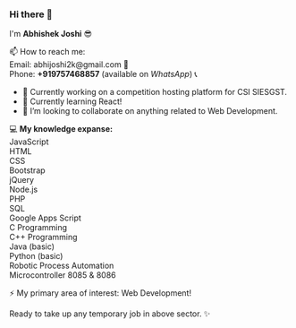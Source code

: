 ### Hi there 👋

<p>I'm <b>Abhishek Joshi</b> &#x1F60E;<br></p>


<p>
📫 How to reach me:<br>
Email: abhijoshi2k@gmail.com &#x1F4E7;<br>
Phone: <b>+919757468857</b> (available on <i>WhatsApp</i>) &#x1F4DE;
</p>

- 🔭 Currently working on a competition hosting platform for CSI SIESGST.
- 🌱 Currently learning React!
- 👯 I’m looking to collaborate on anything related to Web Development.

<p>&#x1F4BB; <b>My knowledge expanse:</b><br>
JavaScript<br>
HTML<br>
CSS<br>
Bootstrap<br>
jQuery<br>
Node.js<br>
PHP<br>
SQL<br>
Google Apps Script<br>
C Programming<br>
C++ Programming<br>
Java (basic)<br>
Python (basic)<br>
Robotic Process Automation<br>
Microcontroller 8085 & 8086</p>

<p>⚡ My primary area of interest: Web Development!</p>

<p>Ready to take up any temporary job in above sector. ✨</p>

<!--
**abhijoshi2k/abhijoshi2k** is a ✨ _special_ ✨ repository because its `README.md` (this file) appears on your GitHub profile.

Here are some ideas to get you started:

- 🔭 I’m currently working on ...
- 🌱 I’m currently learning ...
- 👯 I’m looking to collaborate on ...
- 🤔 I’m looking for help with ...
- 💬 Ask me about ...
- 📫 How to reach me: ...
- 😄 Pronouns: ...
- ⚡ Fun fact: ...
-->

